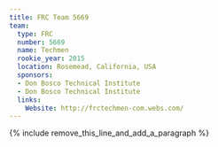 ```yaml
---
title: FRC Team 5669
team:
  type: FRC
  number: 5669
  name: Techmen
  rookie_year: 2015
  location: Rosemead, California, USA
  sponsors:
  - Don Bosco Technical Institute
  - Don Bosco Technical Institute
  links:
    Website: http://frctechmen-com.webs.com/
---
```


{% include remove_this_line_and_add_a_paragraph %}